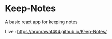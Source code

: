 # Keep-Notes
A basic react app for keeping notes

Live : https://arunrawat404.github.io/Keep-Notes/
